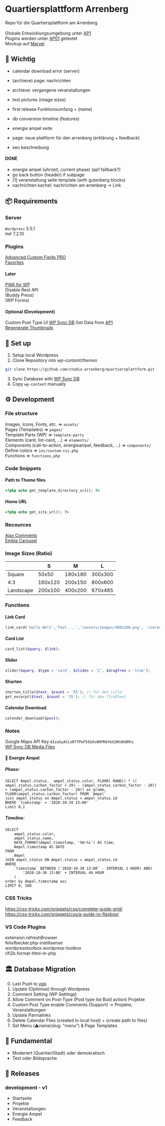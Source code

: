 # Quartiersplattform Arrenberg

Repo für die Quartiersplattform am Arrenberg <br> <br>
Globale Entwicklungsumgebung unter [AP1](https://ap1.arrenberg.studio) <br>
Plugins werden unter [AP01](https://ap01.arrenberg.studio) getestet<br>
Mockup auf [Marvel](https://marvelapp.com/prototype/8gfhabd/screen/73095691) <br>

## 🧯 Wichtig 

- calendar download error (server)

- (archieve) page: nachrichten

- archieve: vergangene veranstaltungen

- test pictures (image sizes)


- first release Funktionsumfang + (name)
- db conversion timeline (features)
- energie ampel seite
- page: neue plattform für den arrenberg (erklärung + feedback)
- seo beschreibung 

#### DONE
- energie ampel (uhrzeit, current phase) (ap1 fallback?)
- go back button (header) if subpage
- [1] veranstaltung seite template (with gutenberg blocks)  
- nachrichten kachel: nachrichten am arrenberg -> Link




## 📦 Requirements 

### Server
`Wordpress` 5.5.1 <br>
`PHP` 7.2.10

### Plugins

[Advanced Custom Fields PRO](https://github.com/AdvancedCustomFields/acf) <br>
[Favorites](https://github.com/kylephillips/favorites) <br>
#### Later
[PWA for WP](https://github.com/ahmedkaludi/pwa-for-wp) <br>
Disable Rest API <br>
(Buddy Press)<br>
(WP Forms)<br>

#### Optional (Development)
Custom Post Type UI
[WP Sync DB](https://github.com/wp-sync-db/wp-sync-db) Get Data from [AP1](http://ap1.arrenberg.studio/wp-admin/) <br>
[Regenerate Thumbnails](https://wordpress.org/plugins/regenerate-thumbnails/)

## 🔗 Set up
1. Setup local Wordpress 
2. Clone Repository *into wp-content/themes*
```sh
git clone https://github.com/studio-arrenberg/quartiersplattform.git
```
3. Sync Database with [WP Sync DB](https://github.com/wp-sync-db/wp-sync-db) <br>
4. Copy `wp-content` manually

## ⚙️ Development

### File structure
Images, Icons, Fonts, etc. => `assets/` <br>
Pages (Templates) => `pages/` <br>
Template Parts (WP) => `template-parts` <br>
Elements (card, list-card, ...) => `elements/` <br>
Components (call-to-action, energieampel, feedback, ...) => `components/` <br>
Define colors => `inc/custom-css.php` <br>
Functions => `functions.php` <br>

### Code Snippets

#### Path to Theme files
```php
<?php echo get_template_directory_uri(); ?>
```
#### Home URL
```php
<?php echo get_site_url(); ?>
```

### Recources 

[Ajax Comments](https://rudrastyh.com/wordpress/ajax-comments.html) <br>
[Embla Carousel](https://davidcetinkaya.github.io/embla-carousel/#installation)


### Image Sizes (Ratio)

|           | S       | M       | L       |
|-----------|---------|---------|---------|
| Square    | 50x50   | 180x180 | 300x300 |
| 4:3       | 160x120 | 200x150 | 800x600 |
| Landscape | 200x100 | 400x200 | 970x485 |

### Functions

#### Link Card
```php
link_card('Hallo Welt','Text....','/assets/images/400x200.png', '/veranstaltungen');
```
#### Card List
```php 
card_list($query, $link); 
```
#### Slider
```php
slider($query, $type = 'card', $slides = '2', $dragfree = 'true');
```
#### Shorten
```php 
shorten_title($text, $count = '55'); // für den title
get_excerpt($text, $count = '55'); // für den fließtext
```
#### Calendar Download
```php
calendar_download($post);
```

### Notes

Google Maps API Key `AIzaSyACLoR7TPeF55Gds8HFR6YmX2HhGKORhz` <br>
[WP Sync DB Media Files](https://github.com/wp-sync-db/wp-sync-db-media-files)

#### 🚦 Energie Ampel
##### Phase:
```mysql
SELECT Ampel.status,  ampel_status.color, FLOOR( RAND() * (( ampel_status.carbon_factor + 20) - (ampel_status.carbon_factor - 20)) + (ampel_status.carbon_factor - 20)) as gramm, FLOOR(ampel_status.carbon_factor) FROM `Ampel` 
join ampel_status on Ampel.status = ampel_status.id
WHERE `timestamp` = '2020-10-28 15:00' 
Limit 0,1
```
##### Timeline:
```mysql
SELECT
    ampel_status.color,
    ampel_status.name,
    DATE_FORMAT(Ampel.timestamp, '%H:%i') AS time,
    Ampel.timestamp AS DATE
FROM
    Ampel
JOIN ampel_status ON Ampel.status = ampel_status.id
WHERE
    `timestamp` BETWEEN ('2020-10-30 13:00' - INTERVAL 1 HOUR) AND(
        '2020-10-30 13:00' + INTERVAL 48 HOUR
    )
order by Ampel.timestamp asc
LIMIT 0, 100
```

### CSS Tricks

https://css-tricks.com/snippets/css/complete-guide-grid/ <br>
https://css-tricks.com/snippets/css/a-guide-to-flexbox/


### VS Code Plugins
extension.refreshBrowser <br>
felixfbecker.php-intellisense <br>
wordpresstoolbox.wordpress-toolbox <br>
rifi2k.format-html-in-php


## 🏛 Database Migration

0. Last Push to [vpp](https://vpp.arrenberg.studio)
1. Update (Optimise) through Wordpress
2. Comment Setting (WP Settings) 
3. Allow Comment on Post-Type (Post type list Buld action) Projekte
4. Custom Post Type enable Comments (Support) -> Projekte, Veranstaltungen
5. Update Parmalinks
6. Delete Calendar Files (created in local host) + (create path to files)
7. Set Menu (⚠️name/slug: "menu") & Page Templates

## 🧫 Fundamental

- Moderiert (Quertier/Stadt) oder demokratisch
- Text oder Bildsprache 

## 🎉 Releases

### development - v1
- Startseite
- Projekte
- Veranstaltungen
- Energie Ampel
- Feedback